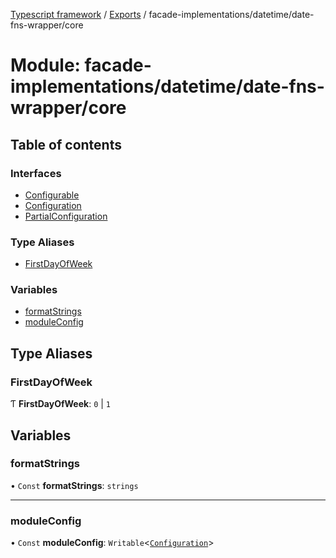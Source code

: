 [Typescript framework](../index.md) / [Exports](../modules.md) / facade-implementations/datetime/date-fns-wrapper/core

# Module: facade-implementations/datetime/date-fns-wrapper/core

## Table of contents

### Interfaces

- [Configurable](../interfaces/facade_implementations_datetime_date_fns_wrapper_core.Configurable.md)
- [Configuration](../interfaces/facade_implementations_datetime_date_fns_wrapper_core.Configuration.md)
- [PartialConfiguration](../interfaces/facade_implementations_datetime_date_fns_wrapper_core.PartialConfiguration.md)

### Type Aliases

- [FirstDayOfWeek](facade_implementations_datetime_date_fns_wrapper_core.md#firstdayofweek)

### Variables

- [formatStrings](facade_implementations_datetime_date_fns_wrapper_core.md#formatstrings)
- [moduleConfig](facade_implementations_datetime_date_fns_wrapper_core.md#moduleconfig)

## Type Aliases

### FirstDayOfWeek

Ƭ **FirstDayOfWeek**: ``0`` \| ``1``

## Variables

### formatStrings

• `Const` **formatStrings**: `strings`

___

### moduleConfig

• `Const` **moduleConfig**: `Writable`<[`Configuration`](../interfaces/facade_implementations_datetime_date_fns_wrapper_core.Configuration.md)\>
